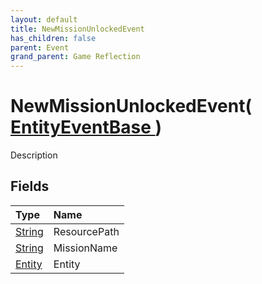 ```yaml
---
layout: default
title: NewMissionUnlockedEvent
has_children: false
parent: Event
grand_parent: Game Reflection
---
```

# NewMissionUnlockedEvent( [ EntityEventBase ](/docs/game-reflection/events/entity_event_base) )
Description 

## Fields

| Type | Name |
|:-------------|:--------------|
| [String](/docs/game-reflection/components/string) | ResourcePath |
| [String](/docs/game-reflection/components/string) | MissionName |
| [Entity](/docs/game-reflection/classes/entity) | Entity |

